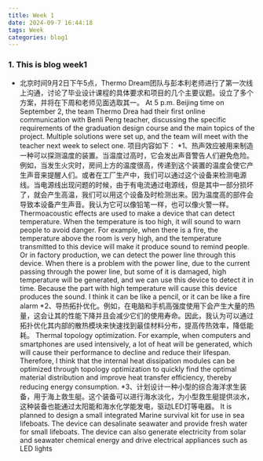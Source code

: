 ```yaml
---
title: Week 1
date: 2024-09-7 16:44:18
tags: Week
categories: blog1
---
```

### 1. This is blog week1
* 北京时间9月2日下午5点，Thermo Dream团队与彭本利老师进行了第一次线上沟通，讨论了毕业设计课程的具体要求和项目的几个主要议题。设立了多个方案，并将在下周和老师见面选取其一。
At 5 p.m. Beijing time on September 2, the team Thermo Drea had their first online communication with Benli Peng teacher, discussing the specific requirements of the graduation design course and the main topics of the project. Multiple solutions were set up, and the team will meet with the teacher next week to select one.
项目内容如下：
*1、热声效应被用来制造一种可以探测温度的装置。当温度过高时，它会发出声音警告人们避免危险。例如，当发生火灾时，房间上方的温度很高，传递到这个装置的温度会使它产生声音来提醒人们。或者在工厂生产中，我们可以通过这个设备来检测电源线。当电源线出现问题的时候，由于有电流通过电源线，但是其中一部分损坏了，就会产生高温，我们可以用这个设备及时检测出来。因为温度高的部件会导致本设备产生声音。我认为它可以像铅笔一样，也可以像火警一样。
Thermoacoustic effects are used to make a device that can detect temperature. When the temperature is too high, it will sound to warn people to avoid danger. For example, when there is a fire, the temperature above the room is very high, and the temperature transmitted to this device will make it produce sound to remind people. Or in factory production, we can detect the power line through this device. When there is a problem with the power line, due to the current passing through the power line, but some of it is damaged, high temperature will be generated, and we can use this device to detect it in time. Because the part with high temperature will cause this device produces the sound. I think it can be like a pencil, or it can be like a fire alarm
*2、导热拓扑优化。例如，在电脑和手机高强度使用下会产生大量的热量，这会让其的性能下降并且会减少它们的使用寿命。因此，我认为可以通过拓扑优化其内部的散热模块来快速找到最佳材料分布，提高传热效率，降低能耗。
Thermal topology optimization. For example, when computers and smartphones are used intensively, a lot of heat will be generated, which will cause their performance to decline and reduce their lifespan. Therefore, I think that the internal heat dissipation modules can be optimized through topology optimization to quickly find the optimal material distribution and improve heat transfer efficiency, thereby reducing energy consumption.
*3、计划设计一种小型的综合海洋求生装备，用于海上救生艇。这个装备可以进行海水淡化，为小型救生艇提供淡水，这种装备也能通过太阳能和海水化学能发电，驱动LED灯等电器。
It is planned to design a small integrated Marine survival kit for use in sea lifeboats. The device can desalinate seawater and provide fresh water for small lifeboats. The device can also generate electricity from solar and seawater chemical energy and drive electrical appliances such as LED lights

